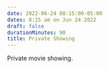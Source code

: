 ```yaml
---
date: 2022-06-24 08:15:00-05:00
dates: 8:15 am on Jun 24 2022
draft: false
durationMinutes: 90
title: Private Showing
---
```


Private movie showing.